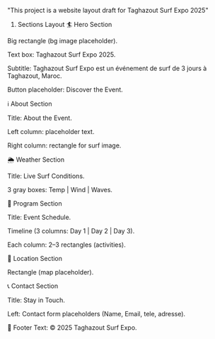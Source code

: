 "This project is a website layout draft for Taghazout Surf Expo 2025"

1. Sections Layout
🏄 Hero Section

Big rectangle (bg image placeholder).

Text box: Taghazout Surf Expo 2025.

Subtitle: Taghazout Surf Expo est un événement de surf de 3 jours à Taghazout, Maroc.

Button placeholder: Discover the Event.


ℹ️ About Section

Title: About the Event.

Left column: placeholder text.

Right column: rectangle for surf image.

🌦️ Weather Section

Title: Live Surf Conditions.

3 gray boxes: Temp | Wind | Waves.

📅 Program Section

Title: Event Schedule.

Timeline (3 columns: Day 1 | Day 2 | Day 3).

Each column: 2–3 rectangles (activities).

📍 Location Section

Rectangle (map placeholder).

📞 Contact Section

Title: Stay in Touch.

Left: Contact form placeholders (Name, Email, tele, adresse).


🔻 Footer
Text: © 2025 Taghazout Surf Expo.



